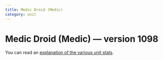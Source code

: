 ```yaml
---
title: Medic Droid (Medic)
category: unit
---
```


# Medic Droid (Medic) — version 1098

You can read an [explanation  of the various unit stats](unitexplained.md).

